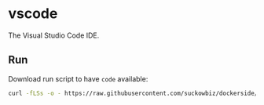 # vscode

The Visual Studio Code IDE.


## Run

Download run script to have `code` available:
 
```bash
curl -fLSs -o - https://raw.githubusercontent.com/suckowbiz/dockerside/master/vscode/code > /var/tmp/code && sudo mv /var/tmp/code /usr/local/bin/ && sudo chmod +x /usr/local/bin/code
```